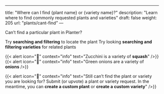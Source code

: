 ---
title: "Where can I find {plant name} or {variety name}?"
description: "Learn where to find commonly requested plants and varieties"
draft: false
weight: 205
url: "plants/cant-find”
—

Can’t find a particular plant in Planter?<br />

Try **searching and filtering** to locate the plant
Try looking **searching and filtering varieties** for related plants

{{< alert icon="🥒" context="info" text="Zucchini is a variety of **squash**" />}}
{{< alert icon="🧄" context="info" text="Green onions are a variety of **onions** />}}

{{< alert icon="🧄" context="info" text="Still can’t find the plant or variety you are looking for? Submit (or upvote) a plant or variety request. In the meantime, you can **create a custom plant** or **create a custom variety**" />}}
